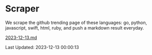 # Scraper

We scrape the github trending page of these languages: go, python, javascript, swift, html, ruby, and push a markdown result everyday.

[2023-12-13.md](https://github.com/henson/Scraper/blob/master/2023-12-13.md)

Last Updated: 2023-12-13 00:00:13